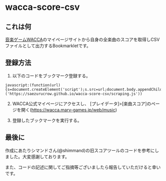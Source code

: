 # wacca-score-csv

## これは何

[音楽ゲームWACCA](https://wacca.marv.jp/)のマイページサイトから自身の全楽曲のスコアを取得しCSVファイルとして出力するBookmarkletです。

## 登録方法

1. 以下のコードをブックマーク登録する。


```
javascript:(function(url){s=document.createElement('script');s.src=url;document.body.appendChild(s);})('https://saezurucrow.github.io/wacca-score-csv/scraping.js'))
```

2. WACCA公式マイページにアクセスし、 [プレイデータ]>[楽曲スコア]のページを開く(https://wacca.marv-games.jp/web/music)

2. 登録したブックマークを実行する。

## 最後に

作成にあたりシマンドさん(@shimmand)の旧スコアツールのコードを参考にしました。大変感謝しております。

また、コードの記述に関してご指摘等ございましたら報告していただけると幸いです。
